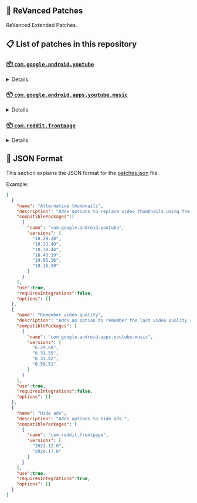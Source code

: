 ## 🧩 ReVanced Patches

ReVanced Extended Patches.

## 📋 List of patches in this repository

### [📦 `com.google.android.youtube`](https://play.google.com/store/apps/details?id=com.google.android.youtube)
<details>

| 💊 Patch | 📜 Description | 🏹 Target Version |
|:--------:|:--------------:|:-----------------:|
| `Alternative thumbnails` | Adds options to replace video thumbnails using the DeArrow API or image captures from the video. | 18.29.38 ~ 19.16.39 |
| `Ambient mode control` | Adds an option to bypass the restrictions of ambient mode or disable it completely. | 18.29.38 ~ 19.16.39 |
| `Change player flyout menu toggles` | Adds an option to use text toggles instead of switch toggles within the additional settings menu. | 18.29.38 ~ 19.16.39 |
| `Change shorts repeat state` | Adds an options for whether shorts should repeat, autoplay, or stop. | 18.29.38 ~ 19.16.39 |
| `Change start page` | Adds an option to set which page the app opens in instead of the homepage. | 18.29.38 ~ 19.16.39 |
| `Custom branding icon YouTube` | Change the YouTube launcher icon to the icon specified in options.json. | 18.25.40 ~ 19.16.38 |
| `Custom branding name YouTube` | Rename the YouTube app to the name specified in options.json. | 18.29.38 ~ 19.16.39 |
| `Custom double tap length` | Add 'double-tap to seek' value. | 18.29.38 ~ 19.16.39 |
| `Custom package name` | Changes the package name for the non-root build of YouTube and YouTube Music to the name specified in options.json. | ALL |
| `Description components` | Adds an option to hide or disable description components. | 18.29.38 ~ 19.16.39 |
| `Disable QUIC protocol` | Adds an option to disable CronetEngine's QUIC protocol. | 18.29.38 ~ 19.16.39 |
| `Disable auto audio tracks` | Adds an option to disable audio tracks from being automatically enabled. | 18.29.38 ~ 19.16.39 |
| `Disable auto captions` | Adds an option to disable captions from being automatically enabled. | 18.29.38 ~ 19.16.39 |
| `Disable haptic feedback` | Adds an option to disable haptic feedback when swiping the video player. | 18.29.38 ~ 19.16.39 |
| `Disable resuming shorts on startup` | Adds an option to disable the Shorts player from resuming on app startup when Shorts were last being watched. | 18.29.38 ~ 19.16.39 |
| `Disable splash animation` | Adds an option to disable splash animation. | 18.29.38 ~ 19.16.39 |
| `Enable debug logging` | Adds an option to enable debug logging. | 18.29.38 ~ 19.16.39 |
| `Enable external browser` | Adds an option to always open links in your browser instead of in the in-app-browser. | 18.29.38 ~ 19.16.39 |
| `Enable gradient loading screen` | Adds an option to enable gradient loading screen. | 18.29.38 ~ 19.16.39 |
| `Enable minimized playback` | Enables minimized and background playback. | 18.29.38 ~ 19.16.39 |
| `Enable open links directly` | Adds an option to skip over redirection URLs in external links. | 18.29.38 ~ 19.16.39 |
| `Enable tablet mini player` | Adds an option to enable the tablet mini player layout. | 18.29.38 ~ 19.16.39 |
| `Force snackbar theme` | Force snackbar background color to match selected theme. | 18.25.40 ~ 19.16.38 |
| `Fullscreen components` | Adds options to hide or change components related to fullscreen. | 18.29.38 ~ 19.16.39 |
| `GmsCore support` | Allows patched Google apps to run without root and under a different package name by using GmsCore instead of Google Play Services. | 18.29.38 ~ 19.16.39 |
| `Hide action buttons` | Adds options to hide action buttons under videos. | 18.29.38 ~ 19.16.39 |
| `Hide ads` | Adds options to hide ads. | 18.29.38 ~ 19.16.39 |
| `Hide comments component` | Adds options to hide components related to comments. | 18.29.38 ~ 19.16.39 |
| `Hide double tap overlay filter` | Hides the dark overlay when double-tapping to seek. | 18.29.38 ~ 19.16.39 |
| `Hide feed components` | Adds options to hide components related to feed. | 18.29.38 ~ 19.16.39 |
| `Hide feed flyout menu` | Adds the ability to hide feed flyout menu components using a custom filter. | 18.29.38 ~ 19.16.39 |
| `Hide layout components` | Adds options to hide general layout components. | 18.29.38 ~ 19.16.39 |
| `Hide player button background` | Hides the dark background surrounding the video player controls. | 18.29.38 ~ 19.16.39 |
| `Hide player buttons` | Adds an option to hide buttons in the video player. | 18.29.38 ~ 19.16.39 |
| `Hide player flyout menu` | Adds options to hide player flyout menu components. | 18.29.38 ~ 19.16.39 |
| `Layout switch` | Adds an option to trick dpi to use tablet or phone layout. | 18.29.38 ~ 19.16.39 |
| `MaterialYou` | Enables MaterialYou theme for Android 12+ | 18.29.38 ~ 19.16.39 |
| `Navigation bar components` | Adds options to hide or change components related to navigation bar. | 18.29.38 ~ 19.16.39 |
| `Overlay buttons` | Adds an option to display overlay buttons in the video player. | 18.29.38 ~ 19.16.39 |
| `Player components` | Adds options to hide or change components related to player. | 18.29.38 ~ 19.16.39 |
| `Remove viewer discretion dialog` | Adds an option to remove the dialog that appears when opening a video that has been age-restricted by accepting it automatically. This does not bypass the age restriction. | 18.29.38 ~ 19.16.39 |
| `Return YouTube Dislike` | Shows the dislike count of videos using the Return YouTube Dislike API. | 18.29.38 ~ 19.16.39 |
| `Sanitize sharing links` | Adds an option to remove tracking query parameters from URLs when sharing links. | 18.29.38 ~ 19.16.39 |
| `Seekbar components` | Adds options to hide or change components related to player. | 18.29.38 ~ 19.16.39 |
| `Settings` | Applies mandatory patches to implement ReVanced Extended settings into the application. | 18.29.38 ~ 19.16.39 |
| `Shorts components` | Adds options to hide or change components related to YouTube Shorts. | 18.29.38 ~ 19.16.39 |
| `Shorts overlay buttons` | Apply the new icons to the action buttons of the Shorts player. | 18.29.38 ~ 19.16.39 |
| `SponsorBlock` | Integrates SponsorBlock which allows skipping video segments such as sponsored content. | 18.29.38 ~ 19.16.39 |
| `Spoof app version` | Adds options to spoof the YouTube client version. This can be used to restore old UI elements and features. | 18.29.38 ~ 19.16.39 |
| `Spoof format stream data` | Adds options to spoof format stream data to prevent playback issues. | 18.29.38 ~ 19.16.39 |
| `Spoof test client` | Adds an option to spoof as test client. | 18.29.38 ~ 19.16.39 |
| `Swipe controls` | Adds options to enable and configure volume and brightness swipe controls. | 18.29.38 ~ 19.16.39 |
| `Theme` | Change the app's theme to the values specified in options.json. | 18.29.38 ~ 19.16.39 |
| `Toolbar components` | Adds options to hide or change components located on the toolbar such as toolbar buttons, search bar, and header. | 18.29.38 ~ 19.16.39 |
| `Translations` | Add Crowdin translations for YouTube. | 18.29.38 ~ 19.16.39 |
| `Translations` | Add Crowdin translations for YouTube. | 18.25.40 ~ 19.16.38 |
| `Video playback` | Adds options to customize settings related to video playback,such as default video quality and playback speed, etc. | 18.29.38 ~ 19.16.39 |
| `Visual preferences icons` | Adds icons to specific preferences in the settings. | 18.29.38 ~ 19.16.39 |
</details>

### [📦 `com.google.android.apps.youtube.music`](https://play.google.com/store/apps/details?id=com.google.android.apps.youtube.music)
<details>

| 💊 Patch | 📜 Description | 🏹 Target Version |
|:--------:|:--------------:|:-----------------:|
| `Amoled` | Applies a pure black theme to some components. | 6.29.58 ~ 6.50.51 |
| `Bitrate default value` | Sets the audio quality to 'Always High' when you first install the app. | 6.29.58 ~ 6.50.51 |
| `Certificate spoof` | Enables YouTube Music to work with Android Auto by spoofing the YouTube Music certificate. | 6.29.58 ~ 6.50.51 |
| `Change start page` | Adds an option to set which page the app opens in instead of the homepage. | 6.29.58 ~ 6.50.51 |
| `Custom branding icon YouTube Music` | Changes the YouTube Music app icon to the icon specified in options.json. | 6.29.58 ~ 6.50.51 |
| `Custom branding name YouTube Music` | Renames the YouTube Music app to the name specified in options.json. | 6.29.58 ~ 6.50.51 |
| `Custom package name` | Changes the package name for the non-root build of YouTube and YouTube Music to the name specified in options.json. | 6.29.58+ |
| `Disable auto captions` | Adds an option to disable captions from being automatically enabled. | 6.29.58 ~ 6.50.51 |
| `Disable dislike redirection` | Adds an option to disable redirection to the next track when clicking dislike button. | 6.29.58 ~ 6.50.51 |
| `Enable debug logging` | Adds an option to enable debug logging. | 6.29.58 ~ 6.50.51 |
| `Enable landscape mode` | Adds an option to enable landscape mode when rotating the screen on phones. | 6.29.58 ~ 6.50.51 |
| `Enable minimized playback` | Enables minimized and background playback. | 6.29.58 ~ 6.50.51 |
| `Enable opus codec` | Adds an option use the opus audio codec instead of the mp4a audio codec. | 6.29.58 ~ 6.50.51 |
| `Flyout menu components` | Adds options to hide or change flyout menu components. | 6.29.58 ~ 6.50.51 |
| `GmsCore support` | Allows patched Google apps to run without root and under a different package name by using GmsCore instead of Google Play Services. | 6.29.58 ~ 6.50.51 |
| `Hide account components` | Adds the options to hide components related to account menu. | 6.29.58 ~ 6.50.51 |
| `Hide action bar components` | Adds options to hide action bar components and replace the offline download button with an external download button. | 6.29.58 ~ 6.50.51 |
| `Hide ads` | Adds options to hide ads. | 6.29.58 ~ 6.50.51 |
| `Hide double tap overlay filter` | Hides the dark overlay when double-tapping to seek. | 6.29.58 ~ 6.50.51 |
| `Hide layout components` | Adds options to hide general layout components. | 6.29.58 ~ 6.50.51 |
| `Hide overlay filter` | Hides the dark overlay when comment, share, save to playlist, and flyout panels are open. | 6.29.58 ~ 6.50.51 |
| `Hide player overlay filter` | Hides the dark overlay when single-tapping player. | 6.29.58 ~ 6.50.51 |
| `Navigation bar components` | Adds options to hide or change components related to navigation bar. | 6.29.58 ~ 6.50.51 |
| `Player components` | Adds options to hide or change components related to player. | 6.29.58 ~ 6.50.51 |
| `Remove viewer discretion dialog` | Adds an option to remove the dialog that appears when opening a video that has been age-restricted by accepting it automatically. This does not bypass the age restriction. | 6.29.58 ~ 6.50.51 |
| `Replace cast button` | Adds an option to replace the cast button in the player with the "Open music" button. | 6.29.58 ~ 6.50.51 |
| `Restore old style library shelf` | Adds an option to return the library tab to the old style. | 6.29.58 ~ 6.50.51 |
| `Return YouTube Dislike` | Adds an option to show the dislike count of songs using the Return YouTube Dislike API. | 6.29.58 ~ 6.50.51 |
| `Sanitize sharing links` | Adds an option to remove tracking query parameters from URLs when sharing links. | 6.29.58 ~ 6.50.51 |
| `Settings` | Adds ReVanced Extended settings to YouTube Music. | 6.29.58 ~ 6.50.51 |
| `SponsorBlock` | Adds options to enable and configure SponsorBlock, which can skip undesired video segments such as non-music sections. | 6.29.58 ~ 6.50.51 |
| `Spoof app version` | Adds options to spoof the YouTube Music client version. This can remove the radio mode restriction in Canadian regions or disable real-time lyrics. | 6.29.58 ~ 6.50.51 |
| `Translations` | Adds Crowdin translations for YouTube Music. | 6.29.58 ~ 6.50.51 |
| `Video playback` | Adds options to customize settings related to video playback,such as default video quality and playback speed. | 6.29.58 ~ 6.50.51 |
</details>

### [📦 `com.reddit.frontpage`](https://play.google.com/store/apps/details?id=com.reddit.frontpage)
<details>

| 💊 Patch | 📜 Description | 🏹 Target Version |
|:--------:|:--------------:|:-----------------:|
| `Change package name` | Changes the package name for Reddit to the name specified in options.json. | 2023.12.0 ~ 2024.17.0 |
| `Custom branding name Reddit` | Renames the Reddit app to the name specified in options.json. | 2023.12.0 ~ 2024.17.0 |
| `Disable screenshot popup` | Adds an option to disable the popup that shows up when taking a screenshot. | 2023.12.0 ~ 2024.17.0 |
| `Hide ads` | Adds options to hide ads. | 2023.12.0 ~ 2024.17.0 |
| `Hide navigation buttons` | Adds options to hide buttons in the navigation bar. | 2023.12.0 ~ 2024.17.0 |
| `Hide recently visited shelf` | Adds an option to hide the recently visited shelf in the sidebar. | 2023.12.0 ~ 2024.17.0 |
| `Open links directly` | Adds an option to skip over redirection URLs in external links. | 2023.12.0 ~ 2024.17.0 |
| `Open links externally` | Adds an option to always open links in your browser instead of in the in-app-browser. | 2023.12.0 ~ 2024.17.0 |
| `Premium icon` | Unlocks premium app icons. | 2023.12.0 ~ 2024.17.0 |
| `Remove subreddit dialog` | Adds options to remove the NSFW community warning and notifications suggestion dialogs by dismissing them automatically. | 2023.12.0 ~ 2024.17.0 |
| `Sanitize sharing links` | Adds an option to remove tracking query parameters from URLs when sharing links. | 2023.12.0 ~ 2024.17.0 |
| `Settings` | Adds ReVanced Extended settings to Reddit. | 2023.12.0 ~ 2024.17.0 |
</details>



## 📝 JSON Format

This section explains the JSON format for the [patches.json](patches.json) file.

Example:

```json
[
  {
    "name": "Alternative thumbnails",
    "description": "Adds options to replace video thumbnails using the DeArrow API or image captures from the video.",
    "compatiblePackages":[
      {
        "name": "com.google.android.youtube",
        "versions": [
          "18.29.38",
          "18.33.40",
          "18.38.44",
          "18.48.39",
          "19.05.36",
          "19.16.39"
        ]
      }
    ],
    "use":true,
    "requiresIntegrations":false,
    "options": []
  },
  {
    "name": "Remember video quality",
    "description": "Adds an option to remember the last video quality selected.",
    "compatiblePackages": [
      {
        "name": "com.google.android.apps.youtube.music",
        "versions": [
          "6.29.58",
          "6.31.55",
          "6.33.52",
          "6.50.51"
        ]
      }
    ],
    "use":true,
    "requiresIntegrations":false,
    "options": []
  },
  {
    "name": "Hide ads",
    "description": "Adds options to hide ads.",
    "compatiblePackages": [
      {
        "name": "com.reddit.frontpage",
        "versions": [
          "2023.12.0",
          "2024.17.0"
        ]
      }
    ],
    "use":true,
    "requiresIntegrations":true,
    "options": []
  }
]
```